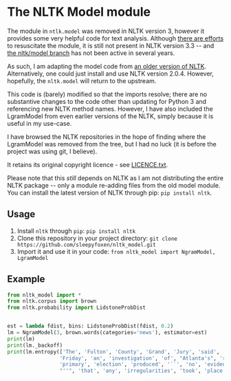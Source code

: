 # The NLTK Model module

The module in `ntlk.model` was removed in NLTK version 3, however it provides some very helpful
code for text analysis. Although [there are efforts](https://github.com/nltk/nltk/issues/1342) to
resuscitate the module, it is still not present in NLTK version 3.3 -- and 
[the nltk/model branch](https://github.com/nltk/nltk/tree/model) has not been active in several years.

As such, I am adapting the model code from [an older version of NLTK](https://github.com/nltk/nltk/blob/2.0.4/).
Alternatively, one could just install and use NLTK version 2.0.4. However, hopefully, the `nltk.model` will return
to the upstream.

This code is (barely) modified so that the imports resolve; there are no substantive changes to the code
other than updating for Python 3 and referencing new NLTK method names. However, I have also included the LgramModel
from even earlier versions of the NLTK, simply because it is useful in my use-case.

I have browsed the NLTK repositories in the hope of finding where the LgramModel was removed from the tree, but I
had no luck (it is before the project was using git, I believe).

It retains its original copyright licence - see
[LICENCE.txt](https://github.com/sleepyfoxen/nltk_model/blob/master/LICENCE.txt).

Please note that this *still* depends on NLTK as I am not distributing the entire NLTK package -- only a module
re-adding files from the old model module. You can install the latest version of NLTK through pip: `pip install nltk`.

## Usage

1.  Install `nltk` through `pip`: `pip install nltk`
2.  Clone this repository in your project directory: `git clone https://github.com/sleepyfoxen/nltk_model.git`
3.  Import it and use it in your code: `from nltk_model import NgramModel, LgramModel`

## Example

```python
from nltk_model import *
from nltk.corpus import brown
from nltk.probability import LidstoneProbDist


est = lambda fdist, bins: LidstoneProbDist(fdist, 0.2)
lm = NgramModel(3, brown.words(categories='news'), estimator=est)
print(lm)
print(lm._backoff)
print(lm.entropy(['The', 'Fulton', 'County', 'Grand', 'Jury', 'said',
                 'Friday', 'an', 'investigation', 'of', "Atlanta's", 'recent',
                 'primary', 'election', 'produced', '``', 'no', 'evidence',
                 "''", 'that', 'any', 'irregularities', 'took', 'place', '.']))
```
